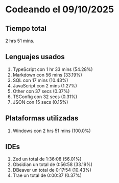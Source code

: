 # Codeando el 09/10/2025

## Tiempo total
2 hrs 51 mins.

## Lenguajes usados
1. TypeScript con 1 hr 33 mins (54.28%)
1. Markdown con 56 mins (33.19%)
1. SQL con 17 mins (10.43%)
1. JavaScript con 2 mins (1.27%)
1. Other con 37 secs (0.37%)
1. TSConfig con 32 secs (0.31%)
1. JSON con 15 secs (0.15%)

## Plataformas utilizadas
1. Windows con 2 hrs 51 mins (100.0%)

## IDEs
1. Zed un total de 1:36:08 (56.01%)
1. Obsidian un total de 0:56:58 (33.19%)
1. DBeaver un total de 0:17:54 (10.43%)
1. Trae un total de 0:00:37 (0.37%)
